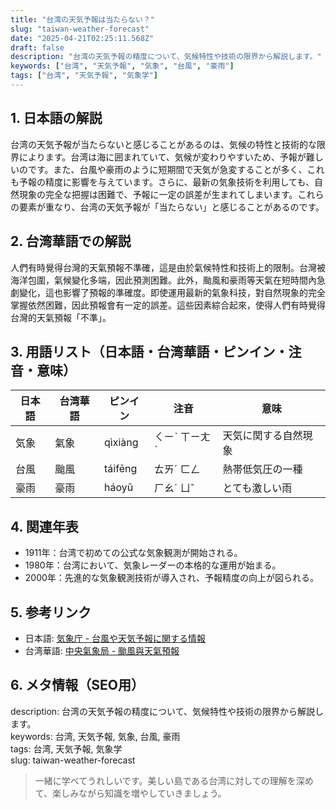 ```yaml
---
title: "台湾の天気予報は当たらない？"
slug: "taiwan-weather-forecast"
date: "2025-04-21T02:25:11.568Z"
draft: false
description: "台湾の天気予報の精度について、気候特性や技術の限界から解説します。"
keywords: ["台湾", "天気予報", "気象", "台風", "豪雨"]
tags: ["台湾", "天気予報", "気象学"]
---
```


## 1. 日本語の解説  
台湾の天気予報が当たらないと感じることがあるのは、気候の特性と技術的な限界によります。台湾は海に囲まれていて、気候が変わりやすいため、予報が難しいのです。また、台風や豪雨のように短期間で天気が急変することが多く、これも予報の精度に影響を与えています。さらに、最新の気象技術を利用しても、自然現象の完全な把握は困難で、予報に一定の誤差が生まれてしまいます。これらの要素が重なり、台湾の天気予報が「当たらない」と感じることがあるのです。

## 2. 台湾華語での解説  
人們有時覺得台灣的天氣預報不準確，這是由於氣候特性和技術上的限制。台灣被海洋包圍，氣候變化多端，因此預測困難。此外，颱風和豪雨等天氣在短時間內急劇變化，這也影響了預報的準確度。即使運用最新的氣象科技，對自然現象的完全掌握依然困難，因此預報會有一定的誤差。這些因素綜合起來，使得人們有時覺得台灣的天氣預報「不準」。

## 3. 用語リスト（日本語・台湾華語・ピンイン・注音・意味）  
| 日本語    | 台湾華語    | ピンイン   | 注音     | 意味                 |
| ---------- | ----------- | ---------- | -------- | -------------------- |
| 気象       | 氣象        | qìxiàng    | ㄑㄧˋ ㄒㄧㄤˋ  | 天気に関する自然現象  |
| 台風       | 颱風        | táifēng    | ㄊㄞˊ ㄈㄥ   | 熱帯低気圧の一種     |
| 豪雨       | 豪雨        | háoyǔ      | ㄏㄠˊ ㄩˇ   | とても激しい雨       |

## 4. 関連年表  
- 1911年：台湾で初めての公式な気象観測が開始される。  
- 1980年：台湾において、気象レーダーの本格的な運用が始まる。
- 2000年：先進的な気象観測技術が導入され、予報精度の向上が図られる。

## 5. 参考リンク  
- 日本語: [気象庁 - 台風や天気予報に関する情報](https://www.jma.go.jp/jma/index.html)
- 台湾華語: [中央氣象局 - 颱風與天氣預報](https://www.cwb.gov.tw/V8/C/)

## 6. メタ情報（SEO用）  
description: 台湾の天気予報の精度について、気候特性や技術の限界から解説します。  
keywords: 台湾, 天気予報, 気象, 台風, 豪雨  
tags: 台湾, 天気予報, 気象学  
slug: taiwan-weather-forecast

> 一緒に学べてうれしいです。美しい島である台湾に対しての理解を深めて、楽しみながら知識を増やしていきましょう。